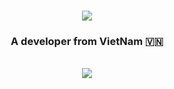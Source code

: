 <h1 align="center">
    <img src="https://readme-typing-svg.herokuapp.com/?font=Righteous&size=35&center=true&vCenter=true&width=500&height=70&duration=4000&lines=Hi+There!+👋;+I'm+Zetos-C;" />
</h1>

<h3 align="center">A developer from VietNam 🇻🇳 </h3>
<br/>
<div align="center"> 
  <a href="duongdat030@gmail.com">
    <img src="https://img.shields.io/badge/Gmail-333333?style=for-the-badge&logo=gmail&logoColor=red" />
  </a>
</div>
